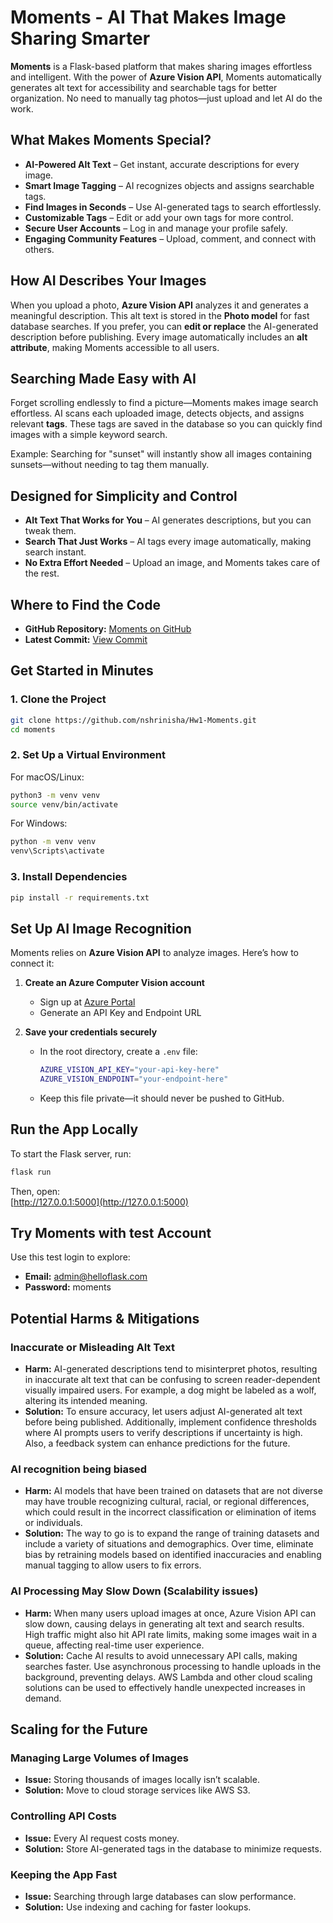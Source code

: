 # Moments - AI That Makes Image Sharing Smarter  

**Moments** is a Flask-based platform that makes sharing images effortless and intelligent. With the power of **Azure Vision API**, Moments automatically generates alt text for accessibility and searchable tags for better organization. No need to manually tag photos—just upload and let AI do the work.  

## What Makes Moments Special?  

- **AI-Powered Alt Text** – Get instant, accurate descriptions for every image.  
- **Smart Image Tagging** – AI recognizes objects and assigns searchable tags.  
- **Find Images in Seconds** – Use AI-generated tags to search effortlessly.  
- **Customizable Tags** – Edit or add your own tags for more control.  
- **Secure User Accounts** – Log in and manage your profile safely.  
- **Engaging Community Features** – Upload, comment, and connect with others.  

## How AI Describes Your Images  

When you upload a photo, **Azure Vision API** analyzes it and generates a meaningful description. This alt text is stored in the **Photo model** for fast database searches. If you prefer, you can **edit or replace** the AI-generated description before publishing. Every image automatically includes an **alt attribute**, making Moments accessible to all users.  

## Searching Made Easy with AI  

Forget scrolling endlessly to find a picture—Moments makes image search effortless. AI scans each uploaded image, detects objects, and assigns relevant **tags**. These tags are saved in the database so you can quickly find images with a simple keyword search.  

Example: Searching for "sunset" will instantly show all images containing sunsets—without needing to tag them manually.  

## Designed for Simplicity and Control  

- **Alt Text That Works for You** – AI generates descriptions, but you can tweak them.  
- **Search That Just Works** – AI tags every image automatically, making search instant.  
- **No Extra Effort Needed** – Upload an image, and Moments takes care of the rest.  

## Where to Find the Code  

- **GitHub Repository:** [Moments on GitHub](https://github.com/nshrinisha/Hw1-Moments)  
- **Latest Commit:** [View Commit](https://github.com/nshrinisha/Hw1-Moments/commit/main)  

## Get Started in Minutes  

### 1. Clone the Project  
```sh
git clone https://github.com/nshrinisha/Hw1-Moments.git  
cd moments  
```  

### 2. Set Up a Virtual Environment  

For macOS/Linux:  
```sh
python3 -m venv venv  
source venv/bin/activate  
```  

For Windows:  
```sh
python -m venv venv  
venv\Scripts\activate  
```  

### 3. Install Dependencies  
```sh
pip install -r requirements.txt  
```  

## Set Up AI Image Recognition  

Moments relies on **Azure Vision API** to analyze images. Here’s how to connect it:  

1. **Create an Azure Computer Vision account**  
   - Sign up at [Azure Portal](https://portal.azure.com/)  
   - Generate an API Key and Endpoint URL  

2. **Save your credentials securely**  
   - In the root directory, create a `.env` file:  
     ```sh
     AZURE_VISION_API_KEY="your-api-key-here"  
     AZURE_VISION_ENDPOINT="your-endpoint-here"  
     ```  
   - Keep this file private—it should never be pushed to GitHub.  

## Run the App Locally  

To start the Flask server, run:  
```sh
flask run  
```  

Then, open:  
[http://127.0.0.1:5000](http://127.0.0.1:5000)  


## Try Moments with test Account  

Use this test login to explore:  

- **Email:** admin@helloflask.com  
- **Password:** moments  


## Potential Harms & Mitigations
### Inaccurate or Misleading Alt Text 
- **Harm:** AI-generated descriptions tend to misinterpret photos, resulting in inaccurate alt text that can be confusing to screen reader-dependent visually impaired users. For example, a dog might be labeled as a wolf, altering its intended meaning.
- **Solution:** To ensure accuracy, let users adjust AI-generated alt text before being published. Additionally, implement confidence thresholds where AI prompts users to verify descriptions if uncertainty is high. Also, a feedback system can enhance predictions for the future.
### AI recognition being biased
- **Harm:**  AI models that have been trained on datasets that are not diverse may have trouble recognizing cultural, racial, or regional differences, which could result in the incorrect classification or elimination of items or individuals.
- **Solution:** The way to go is to expand the range of training datasets and include a variety of situations and demographics. Over time, eliminate bias by retraining models based on identified inaccuracies and enabling manual tagging to allow users to fix errors.
### AI Processing May Slow Down (Scalability issues)
- **Harm:** When many users upload images at once, Azure Vision API can slow down, causing delays in generating alt text and search results. High traffic might also hit API rate limits, making some images wait in a queue, affecting real-time user experience.
- **Solution:** Cache AI results to avoid unnecessary API calls, making searches faster. Use asynchronous processing to handle uploads in the background, preventing delays. AWS Lambda and other cloud scaling solutions can be used to effectively handle unexpected increases in demand.


## Scaling for the Future  

### Managing Large Volumes of Images  
- **Issue:** Storing thousands of images locally isn’t scalable.  
- **Solution:** Move to cloud storage services like AWS S3.  

### Controlling API Costs  
- **Issue:** Every AI request costs money.  
- **Solution:** Store AI-generated tags in the database to minimize requests.  

### Keeping the App Fast  
- **Issue:** Searching through large databases can slow performance.  
- **Solution:** Use indexing and caching for faster lookups.  
 
